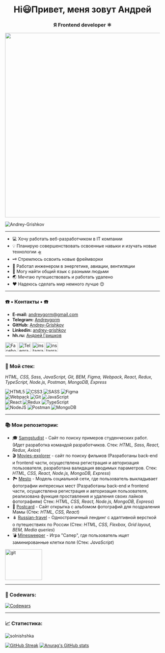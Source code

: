 <h1 align="center">Hi😃Привет, меня зовут Андрей</h1>
<h3 align="center">Я Frontend developer ⚛️</h3>
<div id="header" align="center">
  <img src="https://kartinkin.net/uploads/posts/2022-03/1647043520_64-kartinkin-net-p-kartinki-programmista-68.jpg" width="600px"/>
</div>
<p align="left"> <img src="https://komarev.com/ghpvc/?username=Andrey-Grishkov&label=Profile%20views&color=0e75b6&style=flat" alt="Andrey-Grishkov"/> </p>

___
- 💻 Хочу работать веб-разработчиком в IT компании 
- 💡 Планирую совершенствовать освоенные навыки и изучать новые технологии 🛸
- 🗝️ Стремлюсь освоить новые фреймворки
- 🔧 Работал инженером в энергетике, авиации, вентиляции
-  🤝 Могу найти общий язык с разными людьми
- 🌏 Мечтаю путешествовать и работать удалено
- ❤️ Надеюсь сделать мир немного лучше 😊

___

<h3 align="left">☎️ • Контакты • ☎️</h3> 

- **E-mail:** [andreygorm@gmail.com](andreygorm@gmail.com)
- **Telegram:** [Andreygorm](https://t.me/Andreygorm)
- **GitHub:** [Andrey-Grishkov](https://github.com/Andrey-Grishkov)
- **Linkedin:** [andrey-grishkov](https://www.linkedin.com/in/andrey-grishkov/)
- **hh.ru:** [Андрей Гришков](https://hh.ru/applicant/resumes/view?resume=81b63703ff0b9cf83c0039ed1f56774f70334e)

<p align="left">

<a href="https://www.facebook.com/profile.php?id=100012057423378" target="blank" style="cursor: pointer"><img align="center" src="https://cdn.jsdelivr.net/npm/simple-icons@3.0.1/icons/facebook.svg" alt="Facebook" height="30" width="40" /></a>
<a href="https://t.me/Andreygorm" target="blank" style="cursor: pointer"><img align="center" src="https://cdn.jsdelivr.net/npm/simple-icons@3.0.1/icons/telegram.svg" alt="Telegram" height="30" width="40" /></a>
<a href="https://www.instagram.com/andy_poroshkov/" target="blank"><img align="center" src="https://cdn.jsdelivr.net/npm/simple-icons@3.0.1/icons/instagram.svg" alt="instagram" height="30" width="40" /></a>
<a href="https://www.linkedin.com/in/andrey-grishkov/" target="blank"><img align="center" src="https://cdn.jsdelivr.net/npm/simple-icons@8.6.0/icons/linkedin.svg" alt="instagram" height="30" width="40" /></a>
</p>

___
### 🔨 Мой стек:

*HTML, CSS, Sass, JavaScript, Git, BEM, Figma, Webpack, React, Redux,
TypeScript, Node.js, Postman, MongoDB, Express*

![HTML5](https://img.shields.io/badge/html5-%23E34F26.svg?style=for-the-badge&logo=html5&logoColor=white)
![CSS3](https://img.shields.io/badge/css3-%231572B6.svg?style=for-the-badge&logo=css3&logoColor=white)
![SASS](https://img.shields.io/badge/SASS-hotpink.svg?style=for-the-badge&logo=SASS&logoColor=white)
![Figma](https://img.shields.io/badge/figma-%23F24E1E.svg?style=for-the-badge&logo=figma&logoColor=white)  
![Webpack](https://img.shields.io/badge/webpack-%238DD6F9.svg?style=for-the-badge&logo=webpack&logoColor=black)
![Git](https://img.shields.io/badge/git-%23F05033.svg?style=for-the-badge&logo=git&logoColor=white)
![JavaScript](https://img.shields.io/badge/javascript-%23323330.svg?style=for-the-badge&logo=javascript&logoColor=%23F7DF1E)  
![React](https://img.shields.io/badge/react-%2320232a.svg?style=for-the-badge&logo=react&logoColor=%2361DAFB)
![Redux](https://img.shields.io/badge/redux-%23593d88.svg?style=for-the-badge&logo=redux&logoColor=white)
![TypeScript](https://img.shields.io/badge/typescript-%23007ACC.svg?style=for-the-badge&logo=typescript&logoColor=white)  
![NodeJS](https://img.shields.io/badge/node.js-6DA55F?style=for-the-badge&logo=node.js&logoColor=white)
![Postman](https://img.shields.io/badge/Postman-FF6C37?style=for-the-badge&logo=postman&logoColor=white)
![MongoDB](https://img.shields.io/badge/MongoDB-%234ea94b.svg?style=for-the-badge&logo=mongodb&logoColor=white)

___
### 📚 Мои репозитории:
- 🎓 [Samgstudist](https://github.com/Andrey-Grishkov/samgstudist)
  \- Сайт по поиску примеров студенческих работ.
  (Идет разработка командой разработчиков. Стек: *HTML, Sass, React, Redux, Axios*)
- 🎬 [Movies-explorer](https://github.com/Andrey-Grishkov/movies-explorer-frontend)
  \- сайт по поиску фильмов
  (Разработаны back-end и frontend части, осуществлена регистрация и авторизация пользователя,
  разработана валидация вводимых параметров. Стек: *HTML, CSS, React, Node.js, MongoDB, Express*)
- 🏞️ [Mesto](https://github.com/Andrey-Grishkov/mesto-react-frontend)
  \- Модель социальной сети, где пользователь выкладывает фотографии интересных мест
  (Разработаны back-end и frontend части, осуществлена регистрация и авторизация пользователя,
  реализована функция проставления и удаления своих лайков фотографиям)
  Стек: *HTML, CSS, React, Node.js, MongoDB, Express*)
- 💌 [Postcard](https://github.com/Andrey-Grishkov/postcard-eight-march-for-mom)
  \- Сайт открытка с альбомом фотографий для поздраления Мамы
  (Стек: *HTML, CSS, React*)
- 🪆 [Russian-travel](https://github.com/Andrey-Grishkov/russian-travel)
  \- Одностраничный лендинг с адаптивной версткой о путешествиях по России
  (Стек: *HTML, CSS, Flexbox, Grid layout, BEM, Media queries*)
- 💣 [Minesweeper](https://github.com/Andrey-Grishkov/sapper)
  \- Игра "Сапер", где пользователь ищет заминированные клетки поля
  (Стек: *JavaScript*)
  
<p align="left">
  <a href="https://github.com/Andrey-Grishkov?tab=repositories" target="_blank" style="cursor: pointer"> <img src="https://github.githubassets.com/images/modules/logos_page/Octocat.png" alt="git" width="120" height="100"/> </a>
</p>

___
### 🔧 Codewars:
[![Codewars](https://www.codewars.com/users/Andrey-Grishkov/badges/large)](https://www.codewars.com/users/Andrey-Grishkov)

___
### 📈 Статистика:

<p align="left">
<img align="center" src="https://github-readme-stats.vercel.app/api/top-langs?username=Andrey-Grishkov&show_icons=true&locale=en&layout=compact" alt="solnishshka" />

[![GitHub Streak](http://github-readme-streak-stats.herokuapp.com?user=Andrey-Grishkov&theme=merko&hide_border=true&locale=ru&date_format=M%20j%5B%2C%20Y%5D&background=07086A&stroke=0711DD&ring=DD9124&fire=DD6519)](https://git.io/streak-stats)
[![Anurag's GitHub stats](https://github-readme-stats.vercel.app/api?username=Andrey-Grishkov)](https://github.com/anuraghazra/github-readme-stats)
</p>
